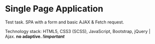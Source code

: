 # Single Page Application
<p>Test task. SPA with a form and basic AJAX & Fetch request.</p>
<p>Technology stack: HTML5, CSS3 (SCSS), JavaScript, Bootstrap, jQuery | Ajax. <b>no adaptive. <i>!important<i/></b></p>
